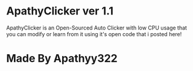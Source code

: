# ApathyClicker ver 1.1

ApathyClicker is an Open-Sourced Auto Clicker with low CPU usage that you can modify or learn from it using it's open code that i posted here!

# Made By Apathyy322
